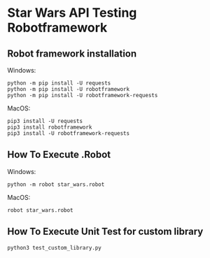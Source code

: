 # Star Wars API Testing Robotframework

## Robot framework installation

Windows:

```shell script
python -m pip install -U requests
python -m pip install -U robotframework
python -m pip install -U robotframework-requests
```

MacOS:

```shell script
pip3 install -U requests
pip3 install robotframework
pip3 install -U robotframework-requests
```

## How To Execute .Robot

Windows:

```shell script
python -m robot star_wars.robot
```

MacOS:

```shell script
robot star_wars.robot
```

## How To Execute Unit Test for custom library

```shell script
python3 test_custom_library.py
```
